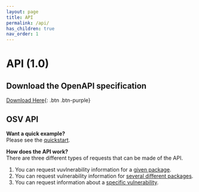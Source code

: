 ```yaml
---
layout: page
title: API
permalink: /api/
has_children: true
nav_order: 1
---
```

# API (1.0)

## Download the OpenAPI specification
[Download Here](https://osv.dev/docs/osv_service_v1.swagger.json){: .btn .btn-purple}

## OSV API
  
**Want a quick example?**  
Please see the [quickstart](api-quickstart.md). 

**How does the API work?**  
There are three different types of requests that can be made of the API. 

1. You can request vuvlnerability information for a [given package](post-v1-query.md).
2. You can request vulnerability information for [several different packages](post-v1-queryset.md).
3. You can request information about a [specific vulnerability](get-v1-vulns.md). 
